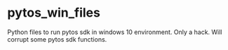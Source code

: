 # pytos_win_files
Python files to run pytos sdk in windows 10 environment. Only a hack. Will corrupt some pytos sdk functions.
